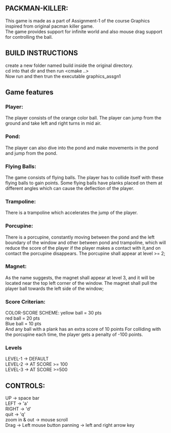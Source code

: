 ## PACKMAN-KILLER:
This game is made as a part of Assignment-1 of the course Graphics inspired from original pacman killer game.  
The game provides support for infinite world and also mouse drag support for controlling the ball.
## BUILD INSTRUCTIONS
create a new folder named build inside the original directory.  
cd into that dir and then run <cmake ..>  
Now run <make> and then trun the executable graphics_assgn1 

## Game features
### Player:
The player consists of the orange color ball.
The player can jump from the ground and take left and right turns in mid air.

### Pond:
The player can also dive into the pond and make movements in the pond and jump from the pond.

### Flying Balls:
The game consists of flying balls.
The player has to collide itself with these flying balls to gain points.
Some flying balls have planks placed on them at different angles which can cause the deflection of the player.

### Trampoline:
There is a trampoline which accelerates the jump of the player.

### Porcupine:
There is a porcupine, constantly moving between the pond and the left boundary of the window and other between pond and trampoline,
which will reduce the score of the player if the player makes a contact with it,and on contact the porcupine disappears.
The porcupine shall appear at level >= 2;
### Magnet:
As the name suggests, the magnet shall appear at level 3, and it will be located near the top left corner of the window.
The magnet shall pull the player ball towards the left side of the window;

### Score Criterian:
COLOR-SCORE SCHEME:
yellow ball = 30 pts  
red ball = 20 pts  
Blue ball = 10 pts  
And any ball with a plank has an extra score of 10 points
For colliding with the porcupine each time, the player gets a penalty of -100 points.

### Levels
LEVEL-1 -> DEFAULT  
LEVEL-2 -> AT SCORE >= 100  
LEVEL-3 -> AT SCORE >=500

## CONTROLS:
UP    -> space bar  
LEFT  -> 'a'  
RIGHT -> 'd'  
quit  -> 'q'  
zoom in & out -> mouse scroll  
Drag -> Left mouse button
panning -> left and right arrow key

